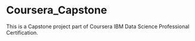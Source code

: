 # Coursera_Capstone
This is a Capstone project part of Coursera IBM Data Science Professional Certification.
